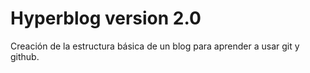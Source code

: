 # Hyperblog version 2.0
Creación de la estructura básica de un blog para aprender a usar git y github.